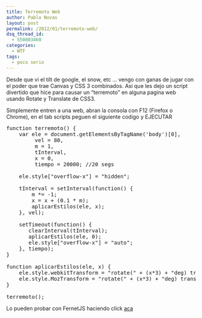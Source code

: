 ```yaml
---
title: Terremoto Web
author: Pablo Novas
layout: post
permalink: /2012/01/terremoto-web/
dsq_thread_id:
  - 550803460
categories:
  - WTF
tags:
  - poco serio
---
```

Desde que vi el tilt de google, el snow, etc &#8230; vengo con ganas de jugar con el poder que trae Canvas y CSS 3 combinados. Asi que les dejo un script divertido que hice para causar un &#8220;terremoto&#8221; en alguna pagina web usando Rotate y Translate de CSS3.

Simplemente entren a una web, abran la consola con F12 (Firefox o Chrome), en el tab scripts peguen el siguiente codigo y EJECUTAR

<pre class="brush: jscript; title: ; notranslate" title="">function terremoto() {
    var ele = document.getElementsByTagName('body')[0],
         vel = 80,
         m = 1,
         tInterval,
         x = 0,
         tiempo = 20000; //20 segs

    ele.style["overflow-x"] = "hidden";

    tInterval = setInterval(function() {
        m *= -1;
        x = x + (0.1 * m);
        aplicarEstilos(ele, x);
    }, vel);

    setTimeout(function() {
       clearInterval(tInterval);
       aplicarEstilos(ele, 0);
       ele.style["overflow-x"] = "auto";
    }, tiempo);
}

function aplicarEstilos(ele, x) {
    ele.style.webkitTransform = "rotate(" + (x*3) + "deg) translate(" + x*80 + "px, " + x*10 + "px)";
    ele.style.MozTransform = "rotate(" + (x*3) + "deg) translate(" + x*80 + "px, " + x*10 + "px)";
}

terremoto();
</pre>



Lo pueden probar con FernetJS haciendo click [aca][1]

 [1]: javascript:terremoto(); "Terremotooooooo"